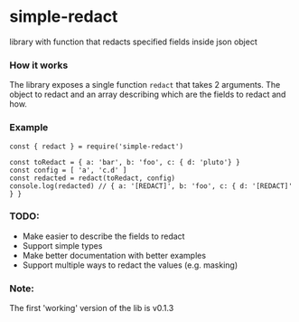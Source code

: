 # simple-redact

library with function that redacts specified fields inside json object

### How it works

The library exposes a single function `redact` that takes 2 arguments. The object to redact and an array describing which are the fields to redact and how.

### Example

```
const { redact } = require('simple-redact')

const toRedact = { a: 'bar', b: 'foo', c: { d: 'pluto'} }
const config = [ 'a', 'c.d' ]
const redacted = redact(toRedact, config)
console.log(redacted) // { a: '[REDACT]', b: 'foo', c: { d: '[REDACT]' } }
```

### TODO:

- Make easier to describe the fields to redact
- Support simple types
- Make better documentation with better examples
- Support multiple ways to redact the values (e.g. masking)

### Note:

The first 'working' version of the lib is v0.1.3
